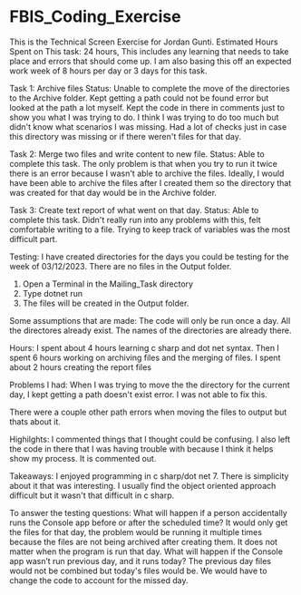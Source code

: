 # FBIS_Coding_Exercise
This is the Technical Screen Exercise for Jordan Gunti.
Estimated Hours Spent on This task: 24 hours, This includes any learning that needs to take place and errors that should come up. I am also basing this off an expected work week of 8 hours per day or 3 days for this task. 

Task 1: Archive files
Status: Unable to complete the move of the directories to the Archive folder. Kept getting a path could not be found
error but looked at the path a lot myself. Kept the code in there in comments just to show you what I was trying to do. I think I was trying to do too much but didn't know what scenarios I was missing. Had a lot of checks just in case this directory was missing or if there weren't files for that day.

Task 2: Merge two files and write content to new file.
Status: Able to complete this task. The only problem is that when you try to run it twice there is an error because I wasn't able to archive the files. Ideally, I would have been able to archive the files after I created them so the directory that was created for that day would be in the Archive folder.

Task 3: Create text report of what went on that day.
Status: Able to complete this task. Didn't really run into any problems with this, felt comfortable writing to a file. Trying to keep track of variables was the most difficult part. 

Testing:
I have created directories for the days you could be testing for the week of 03/12/2023. There are no files in the Output folder.
1) Open a Terminal in the Mailing_Task directory
2) Type dotnet run
3) The files will be created in the Output folder. 

Some assumptions that are made:
The code will only be run once a day.
All the directores already exist.
The names of the directories are already there. 

Hours:
I spent about 4 hours learning c sharp and dot net syntax. Then I spent 6 hours working on archiving files and the merging of files. I spent about 2 hours creating the report files

Problems I had:
When I was trying to move the the directory for the current day, I kept getting a path doesn't exist error. I was not able to fix this.

There were a couple other path errors when moving the files to output but thats about it.

Highilghts:
I commented things that I thought could be confusing. 
I also left the code in there that I was having trouble with because I think it helps show my process. It is commented out.

Takeaways:
I enjoyed programming in c sharp/dot net 7. There is simplicity about it that was interesting. I usually find the object oriented approach difficult but it wasn't that difficult in c sharp.

To answer the testing questions:
What will happen if a person accidentally runs the Console app before or after the scheduled time?
It would only get the files for that day, the problem would be running it multiple times because the files are not being archived after creating them. It does not matter when the program is run that day.
 What will happen if the Console app wasn’t run previous day, and it runs today?
 The previous day files would not be combined but today's files would be. We would have to change the code to account for the missed day.

